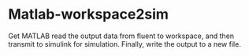 # Matlab-workspace2sim
Get MATLAB read the output data from fluent to workspace, and then transmit to simulink for simulation. Finally, write the output to a new file. 
